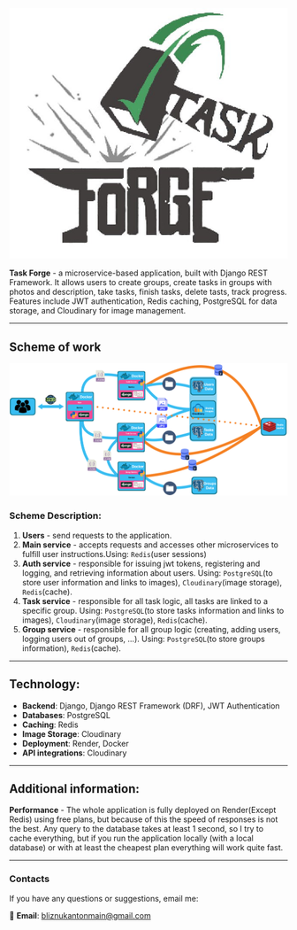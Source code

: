 
![TaskForge Logo](README_IMAGES/logo.jpg)

**Task Forge** - a microservice-based application, built with Django REST Framework. It allows users to create groups, create tasks in groups with photos and description, take tasks, finish tasks, delete tasts, track progress. Features include JWT authentication, Redis caching, PostgreSQL for data storage, and Cloudinary for image management.

---
## **Scheme of work**
![scheme](README_IMAGES/scheme.jpg)
### Scheme Description:
1. **Users** - send requests to the application.
2. **Main service** - accepts requests and accesses other microservices to fulfill user instructions.Using: `Redis`(user sessions)
3. **Auth service**	- responsible for issuing jwt tokens, registering and logging, and retrieving information about users. Using: `PostgreSQL`(to store user information and links to images), `Cloudinary`(image storage), `Redis`(cache).
4. **Task service** - responsible for all task logic, all tasks are linked to a specific group. Using: `PostgreSQL`(to store tasks information and links to images), `Cloudinary`(image storage), `Redis`(cache).
5. **Group service** - responsible for all group logic (creating, adding users, logging users out of groups, ...). Using: `PostgreSQL`(to store groups information), `Redis`(cache).

---
## **Technology:**
- **Backend**: Django, Django REST Framework (DRF), JWT Authentication  
- **Databases**: PostgreSQL  
- **Caching**: Redis  
- **Image Storage**: Cloudinary  
- **Deployment**: Render, Docker  
- **API integrations**: Cloudinary

---
## Additional information:
**Performance** - The whole application is fully deployed on Render(Except Redis) using free plans, but because of this the speed of responses is not the best. Any query to the database takes at least 1 second, so I try to cache everything, but if you run the application locally (with a local database) or with at least the cheapest plan everything will work quite fast. 

---
### **Contacts**
If you have any questions or suggestions, email me:

📧 **Email**: bliznukantonmain@gmail.com
